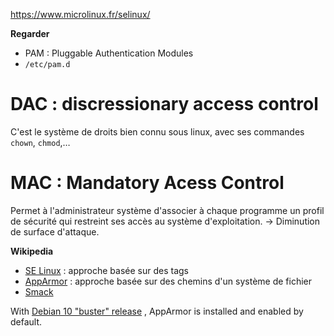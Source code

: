 https://www.microlinux.fr/selinux/

**Regarder**
* PAM : Pluggable Authentication Modules 
* `/etc/pam.d`
# DAC : discressionary access control 
C'est le système de droits bien connu sous linux, avec ses commandes `chown`, `chmod`,…
# MAC : Mandatory Acess Control 
Permet à l'administrateur système d'associer à chaque programme un profil de sécurité qui restreint ses accès au système d'exploitation.
→ Diminution de surface d'attaque.

**Wikipedia**
* [SE Linux](https://fr.wikipedia.org/wiki/SELinux) : approche basée sur des tags
* [AppArmor](https://fr.wikipedia.org/wiki/AppArmor) : approche basée sur des chemins d'un système de fichier
* [Smack](https://en.wikipedia.org/wiki/Smack_(software)) 

With [Debian 10 "buster" release](https://www.debian.org/News/2019/20190706) , AppArmor is installed and enabled by default.
